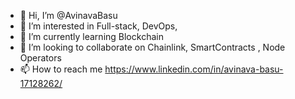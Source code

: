 - 👋 Hi, I’m @AvinavaBasu
- 👀 I’m interested in Full-stack, DevOps, 
- 🌱 I’m currently learning Blockchain
- 💞️ I’m looking to collaborate on Chainlink, SmartContracts , Node Operators
- 📫 How to reach me https://www.linkedin.com/in/avinava-basu-17128262/

<!---
AvinavaBasu/AvinavaBasu is a ✨ special ✨ repository because its `README.md` (this file) appears on your GitHub profile.
You can click the Preview link to take a look at your changes.
--->
